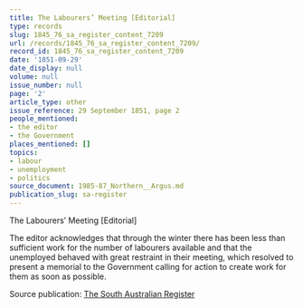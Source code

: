 ```yaml
---
title: The Labourers’ Meeting [Editorial]
type: records
slug: 1845_76_sa_register_content_7209
url: /records/1845_76_sa_register_content_7209/
record_id: 1845_76_sa_register_content_7209
date: '1851-09-29'
date_display: null
volume: null
issue_number: null
page: '2'
article_type: other
issue_reference: 29 September 1851, page 2
people_mentioned:
- the editor
- the Government
places_mentioned: []
topics:
- labour
- unemployment
- politics
source_document: 1985-87_Northern__Argus.md
publication_slug: sa-register
---
```


The Labourers’ Meeting [Editorial]

The editor acknowledges that through the winter there has been less than sufficient work for the number of labourers available and that the unemployed behaved with great restraint in their meeting, which resolved to present a memorial to the Government calling for action to create work for them as soon as possible.

Source publication: [The South Australian Register](/publications/sa-register/)

